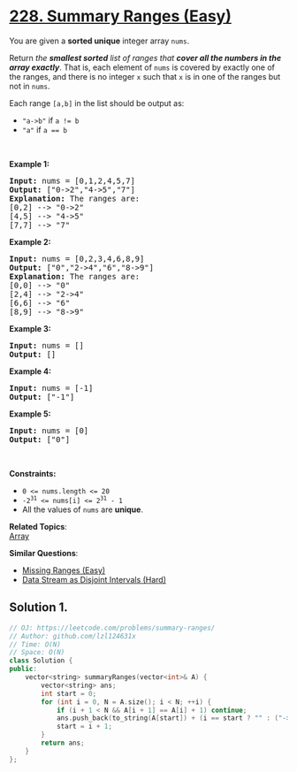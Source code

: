 # [228. Summary Ranges (Easy)](https://leetcode.com/problems/summary-ranges/)

<p>You are given a <strong>sorted unique</strong> integer array <code>nums</code>.</p>

<p>Return <em>the <strong>smallest sorted</strong> list of ranges that <strong>cover all the numbers in the array exactly</strong></em>. That is, each element of <code>nums</code> is covered by exactly one of the ranges, and there is no integer <code>x</code> such that <code>x</code> is in one of the ranges but not in <code>nums</code>.</p>

<p>Each range <code>[a,b]</code> in the list should be output as:</p>

<ul>
	<li><code>"a-&gt;b"</code> if <code>a != b</code></li>
	<li><code>"a"</code> if <code>a == b</code></li>
</ul>

<p>&nbsp;</p>
<p><strong>Example 1:</strong></p>

<pre><strong>Input:</strong> nums = [0,1,2,4,5,7]
<strong>Output:</strong> ["0-&gt;2","4-&gt;5","7"]
<strong>Explanation:</strong> The ranges are:
[0,2] --&gt; "0-&gt;2"
[4,5] --&gt; "4-&gt;5"
[7,7] --&gt; "7"
</pre>

<p><strong>Example 2:</strong></p>

<pre><strong>Input:</strong> nums = [0,2,3,4,6,8,9]
<strong>Output:</strong> ["0","2-&gt;4","6","8-&gt;9"]
<strong>Explanation:</strong> The ranges are:
[0,0] --&gt; "0"
[2,4] --&gt; "2-&gt;4"
[6,6] --&gt; "6"
[8,9] --&gt; "8-&gt;9"
</pre>

<p><strong>Example 3:</strong></p>

<pre><strong>Input:</strong> nums = []
<strong>Output:</strong> []
</pre>

<p><strong>Example 4:</strong></p>

<pre><strong>Input:</strong> nums = [-1]
<strong>Output:</strong> ["-1"]
</pre>

<p><strong>Example 5:</strong></p>

<pre><strong>Input:</strong> nums = [0]
<strong>Output:</strong> ["0"]
</pre>

<p>&nbsp;</p>
<p><strong>Constraints:</strong></p>

<ul>
	<li><code>0 &lt;= nums.length &lt;= 20</code></li>
	<li><code>-2<sup>31</sup> &lt;= nums[i] &lt;= 2<sup>31</sup> - 1</code></li>
	<li>All the values of <code>nums</code> are <strong>unique</strong>.</li>
</ul>


**Related Topics**:  
[Array](https://leetcode.com/tag/array/)

**Similar Questions**:
* [Missing Ranges (Easy)](https://leetcode.com/problems/missing-ranges/)
* [Data Stream as Disjoint Intervals (Hard)](https://leetcode.com/problems/data-stream-as-disjoint-intervals/)

## Solution 1.

```cpp
// OJ: https://leetcode.com/problems/summary-ranges/
// Author: github.com/lzl124631x
// Time: O(N)
// Space: O(N)
class Solution {
public:
    vector<string> summaryRanges(vector<int>& A) {
        vector<string> ans;
        int start = 0;
        for (int i = 0, N = A.size(); i < N; ++i) {
            if (i + 1 < N && A[i + 1] == A[i] + 1) continue;
            ans.push_back(to_string(A[start]) + (i == start ? "" : ("->" + to_string(A[i]))));
            start = i + 1;
        }
        return ans;
    }
};
```
